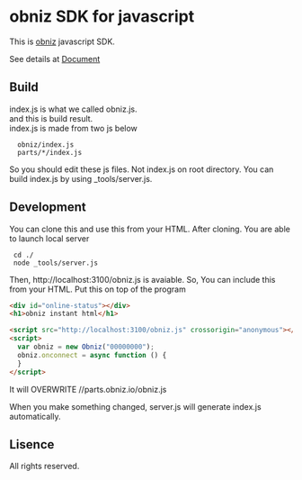 # obniz SDK for javascript

This is [obniz](https://obniz.io/) javascript SDK.

See details at [Document](https://obniz.io/doc)

## Build
index.js is what we called obniz.js.  
and this is build result.  
index.js is made from two js below
```
  obniz/index.js  
  parts/*/index.js  
```
So you should edit these js files. Not index.js on root directory.
You can build index.js by using _tools/server.js.

## Development
You can clone this and use this from your HTML.
After cloning. You are able to launch local server

```shell
 cd ./
 node _tools/server.js
```
Then, http://localhost:3100/obniz.js is avaiable.
So, You can include this from your HTML.
Put this on top of the program
```html
<div id="online-status"></div>
<h1>obniz instant html</h1>

<script src="http://localhost:3100/obniz.js" crossorigin="anonymous"></script>
<script>
  var obniz = new Obniz("00000000");
  obniz.onconnect = async function () {
  }
</script>
```
It will OVERWRITE //parts.obniz.io/obniz.js

When you make something changed, server.js will generate index.js automatically.


## Lisence

All rights reserved.
